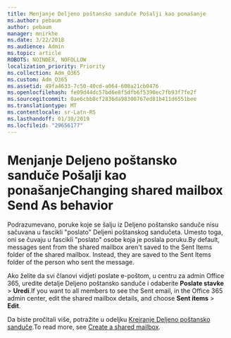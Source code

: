 ```yaml
---
title: Menjanje Deljeno poštansko sanduče Pošalji kao ponašanje
ms.author: pebaum
author: pebaum
manager: mnirkhe
ms.date: 3/22/2018
ms.audience: Admin
ms.topic: article
ROBOTS: NOINDEX, NOFOLLOW
localization_priority: Priority
ms.collection: Adm_O365
ms.custom: Adm_O365
ms.assetid: 49fa4633-7c50-40cd-a064-608a21cb0476
ms.openlocfilehash: fe09d44dc57bd6e8f5dfb6f5390ec7fb93f7fe2f
ms.sourcegitcommit: 0ae6cbb8cf2836da98300767ed81b411d6551bee
ms.translationtype: MT
ms.contentlocale: sr-Latn-RS
ms.lasthandoff: 01/30/2019
ms.locfileid: "29656177"
---
```

# <a name="changing-shared-mailbox-send-as-behavior"></a><span data-ttu-id="960fa-102">Menjanje Deljeno poštansko sanduče Pošalji kao ponašanje</span><span class="sxs-lookup"><span data-stu-id="960fa-102">Changing shared mailbox Send As behavior</span></span>

<span data-ttu-id="960fa-p101">Podrazumevano, poruke koje se šalju iz Deljeno poštansko sanduče nisu sačuvana u fascikli "poslato" Deljeni poštanskog sandučeta. Umesto toga, oni se čuvaju u fascikli "poslato" osobe koja je poslala poruku.</span><span class="sxs-lookup"><span data-stu-id="960fa-p101">By default, messages sent from the shared mailbox aren't saved to the Sent Items folder of the shared mailbox. Instead, they are saved to the Sent Items folder of the person who sent the message.</span></span>
  
<span data-ttu-id="960fa-105">Ako želite da svi članovi vidjeti poslate e-poštom, u centru za admin Office 365, uredite detalje Deljeno poštansko sanduče i odaberite **Poslate stavke** \> **Uredi**.</span><span class="sxs-lookup"><span data-stu-id="960fa-105">If you want to all members to see the Sent email, in the Office 365 admin center, edit the shared mailbox details, and choose **Sent items** \> **Edit**.</span></span>
  
<span data-ttu-id="960fa-106">Da biste pročitali više, potražite u odeljku [Kreiranje Deljeno poštansko sanduče](https://support.office.com/article/create-a-shared-mailbox-871a246d-3acd-4bba-948e-5de8be0544c9).</span><span class="sxs-lookup"><span data-stu-id="960fa-106">To read more, see [Create a shared mailbox](https://support.office.com/article/create-a-shared-mailbox-871a246d-3acd-4bba-948e-5de8be0544c9).</span></span>
  

